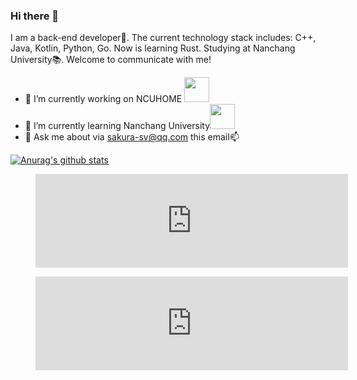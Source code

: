### Hi there 👋

<!--
**Sakura-by/Sakura-by** is a ✨ _special_ ✨ repository because its `README.md` (this file) appears on your GitHub profile.

Here are some ideas to get you started:

- 🔭 I’m currently working on ...
- 🌱 I’m currently learning ...
- 👯 I’m looking to collaborate on ...
- 🤔 I’m looking for help with ...
- 💬 Ask me about ...
- 📫 How to reach me: ...
- 😄 Pronouns: ...
- ⚡ Fun fact: ...
-->

I am a back-end developer🔧. The current technology stack includes: C++, Java, Kotlin, Python, Go. Now is learning Rust. Studying at Nanchang University📚. Welcome to communicate with me!

- 🔭 I’m currently working on NCUHOME <img src="https://avatars2.githubusercontent.com/u/18623963?s=60&v=4" width="40px" />
- 🌱 I’m currently learning Nanchang University<img src="http://www.ncu.edu.cn/img/nculogo.jpg" width="40px">
- 💬 Ask me about via sakura-sv@qq.com this email📫

[![Anurag's github stats](https://github-readme-stats.vercel.app/api?username=Sakura-by&count_private=true&show_icons=true&include_all_commits=true)](https://github.com/anuraghazra/github-readme-stats)

<figure><embed src="https://wakatime.com/share/@17354f64-7f4e-4541-9a7e-68815e92fa3a/030bc130-b57d-4401-951a-c0b3bb0bfb70.svg" width="500px"></embed></figure>

<figure><embed src="https://wakatime.com/share/@17354f64-7f4e-4541-9a7e-68815e92fa3a/dad59f62-2429-42ac-8dc5-e498c574987e.svg" width="500px"></embed></figure>
